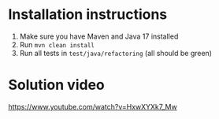 # Installation instructions
1. Make sure you have Maven and Java 17 installed
2. Run ```mvn clean install```
3. Run all tests in ```test/java/refactoring``` (all should be green)

# Solution video
https://www.youtube.com/watch?v=HxwXYXk7_Mw